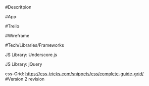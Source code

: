 #Descritpion

#App

#Trello

#Wireframe

#Tech/Libraries/Frameworks

JS Library: Underscore.js

JS Library: jQuery

css-Grid: https://css-tricks.com/snippets/css/complete-guide-grid/
#Version 2 revision